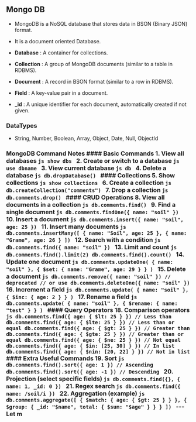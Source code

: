 ## Mongo DB
- MongoDB is a NoSQL database that stores data in BSON (Binary JSON) format.
- It is a document oriented Database.


- **Database**   : A container for collections.                                               
- **Collection** : A group of MongoDB documents (similar to a table in RDBMS).                
- **Document**   : A record in BSON format (similar to a row in RDBMS).                       
- **Field**      : A key-value pair in a document.                                            
- **_id**       : A unique identifier for each document, automatically created if not given.

### DataTypes
- String, Number, Boolean, Array, Object, Date, Null, ObjectId




 ### **MongoDB Command Notes** #### **Basic Commands** 1. **View all databases** ```js show dbs ``` 2. **Create or switch to a database** ```js use dbname ``` 3. **View current database** ```js db ``` 4. **Delete a database** ```js db.dropDatabase() ``` #### **Collections** 5. **Show collections** ```js show collections ``` 6. **Create a collection** ```js db.createCollection("comments") ``` 7. **Drop a collection** ```js db.comments.drop() ``` #### **CRUD Operations** 8. **View all documents in a collection** ```js db.comments.find() ``` 9. **Find a single document** ```js db.comments.findOne({ name: "soil" }) ``` 10. **Insert a document** ```js db.comments.insert({ name: "soil", age: 25 }) ``` 11. **Insert many documents** ```js db.comments.insertMany([ { name: "Soil", age: 25 }, { name: "Grame", age: 26 } ]) ``` 12. **Search with a condition** ```js db.comments.find({ name: "soil" }) ``` 13. **Limit and count** ```js db.comments.find().limit(2) db.comments.find().count() ``` 14. **Update one document** ```js db.comments.updateOne( { name: "soil" }, { $set: { name: "Grame", age: 29 } } ) ``` 15. **Delete a document** ```js db.comments.remove({ name: "soil" }) // deprecated // or use db.comments.deleteOne({ name: "soil" }) ``` 16. **Increment a field** ```js db.comments.update( { name: "soil" }, { $inc: { age: 2 } } ) ``` 17. **Rename a field** ```js db.comments.update( { name: "soil" }, { $rename: { name: "test" } } ) ``` #### **Query Operators** 18. **Comparison operators** ```js db.comments.find({ age: { $lt: 25 } }) // Less than db.comments.find({ age: { $lte: 25 } }) // Less than or equal db.comments.find({ age: { $gt: 25 } }) // Greater than db.comments.find({ age: { $gte: 25 } }) // Greater than or equal db.comments.find({ age: { $ne: 25 } }) // Not equal db.comments.find({ age: { $in: [25, 30] } }) // In list db.comments.find({ age: { $nin: [20, 22] } }) // Not in list ``` #### **Extra Useful Commands** 19. **Sort** ```js db.comments.find().sort({ age: 1 }) // Ascending db.comments.find().sort({ age: -1 }) // Descending ``` 20. **Projection (select specific fields)** ```js db.comments.find({}, { name: 1, _id: 0 }) ``` 21. **Regex search** ```js db.comments.find({ name: /soil/i }) ``` 22. **Aggregation (example)** ```js db.comments.aggregate([ { $match: { age: { $gt: 25 } } }, { $group: { _id: "$name", total: { $sum: "$age" } } } ]) ``` --- Let m
